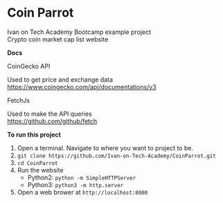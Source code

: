# Coin Parrot
Ivan on Tech Academy Bootcamp example project<br>
Crypto coin market cap list website

**Docs**

CoinGecko API

Used to get price and exchange data<br>
https://www.coingecko.com/api/documentations/v3

FetchJs<br>

Used to make the API queries<br>
https://github.com/github/fetch

**To run this project**

1. Open a terminal. Navigate to where you want to project to be.
2. `git clone https://github.com/Ivan-on-Tech-Academy/CoinParrot.git`
3. `cd CoinParrot`
4. Run the website
   * Python2: `python -m SimpleHTTPServer`
   * Python3: `python3 -m http.server`
5. Open a web brower at `http://localhost:8000`
